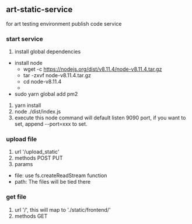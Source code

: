 ## art-static-service
for art testing environment publish code service

### start service
1. install global dependencies
  * install node
    - wget -c https://nodejs.org/dist/v8.11.4/node-v8.11.4.tar.gz
    - tar -zxvf node-v8.11.4.tar.gz
    - cd node-v8.11.4
    - 
  * sudo yarn global add pm2
1. yarn install
2. node ./dist/index.js
3. execute this node command will default listen 9090 port, if you want to set, append --port=xxx to set.

### upload file
1. url '/upload_static'
2. methods POST PUT
3. params 
  * file: use fs.createReadStream function
  * path: The files will be tied there

### get file
1. url '/', this will map to './static/frontend/'
2. methods GET
